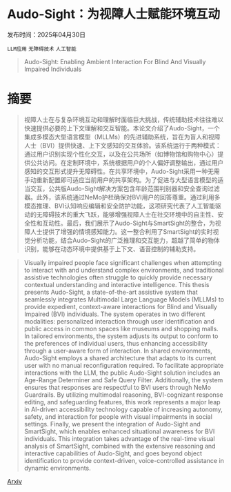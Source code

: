 # Audo-Sight：为视障人士赋能环境互动

发布时间：2025年04月30日

`LLM应用` `无障碍技术` `人工智能`

> Audo-Sight: Enabling Ambient Interaction For Blind And Visually Impaired Individuals

# 摘要

> 视障人士在与复杂环境互动和理解时面临巨大挑战，传统辅助技术往往难以快速提供必要的上下文理解和交互智能。本论文介绍了Audo-Sight，一个集成多模态大型语言模型（MLLMs）的先进辅助系统，旨在为盲人和视障人士（BVI）提供快速、上下文感知的交互体验。该系统运行于两种模式：通过用户识别实现个性化交互，以及在公共场所（如博物馆和购物中心）提供公共访问。在定制环境中，系统根据用户的个人偏好调整输出，通过用户感知的交互形式提升无障碍性。在共享环境中，Audo-Sight采用一种无需手动重新配置即可适应当前用户的共享架构。为了促进与大型语言模型的适当交互，公共版Audo-Sight解决方案包含年龄范围判别器和安全查询过滤器。此外，该系统通过NeMo护栏确保对BVI用户的回答尊重。通过利用多模态推理、BVI认知响应编辑和安全防护功能，这项研究代表了人工智能驱动的无障碍技术的重大飞跃，能够增强视障人士在社交环境中的自主性、安全性和互动性。最后，我们展示了Audo-Sight与SmartSight的整合，为视障人士提供了增强的情境感知能力。这一整合利用了SmartSight的实时视觉分析功能，结合Audo-Sight的广泛推理和交互能力，超越了简单的物体识别，能够在动态环境中提供基于上下文、语音控制的辅助支持。

> Visually impaired people face significant challenges when attempting to interact with and understand complex environments, and traditional assistive technologies often struggle to quickly provide necessary contextual understanding and interactive intelligence. This thesis presents Audo-Sight, a state-of-the-art assistive system that seamlessly integrates Multimodal Large Language Models (MLLMs) to provide expedient, context-aware interactions for Blind and Visually Impaired (BVI) individuals. The system operates in two different modalities: personalized interaction through user identification and public access in common spaces like museums and shopping malls. In tailored environments, the system adjusts its output to conform to the preferences of individual users, thus enhancing accessibility through a user-aware form of interaction. In shared environments, Audo-Sight employs a shared architecture that adapts to its current user with no manual reconfiguration required. To facilitate appropriate interactions with the LLM, the public Audo-Sight solution includes an Age-Range Determiner and Safe Query Filter. Additionally, the system ensures that responses are respectful to BVI users through NeMo Guardrails. By utilizing multimodal reasoning, BVI-cognizant response editing, and safeguarding features, this work represents a major leap in AI-driven accessibility technology capable of increasing autonomy, safety, and interaction for people with visual impairments in social settings. Finally, we present the integration of Audo-Sight and SmartSight, which enables enhanced situational awareness for BVI individuals. This integration takes advantage of the real-time visual analysis of SmartSight, combined with the extensive reasoning and interactive capabilities of Audo-Sight, and goes beyond object identification to provide context-driven, voice-controlled assistance in dynamic environments.

[Arxiv](https://arxiv.org/abs/2505.00153)